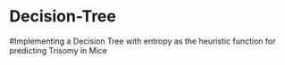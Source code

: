 # Decision-Tree
#Implementing a Decision Tree with entropy as the heuristic function for predicting Trisomy in Mice
